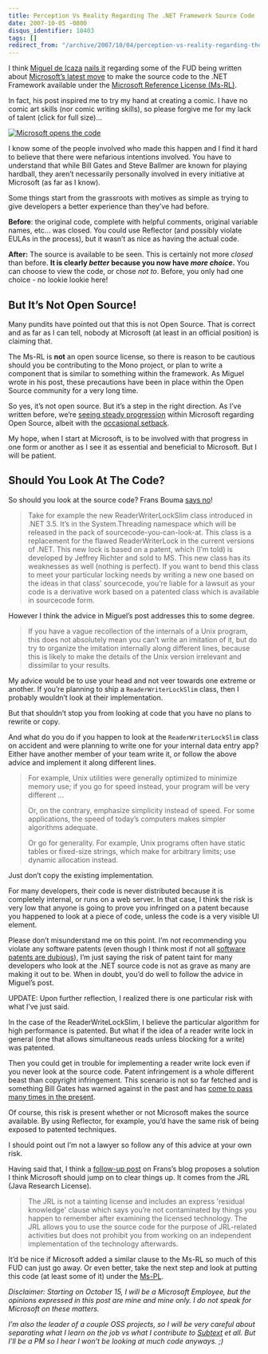 ```yaml
---
title: Perception Vs Reality Regarding The .NET Framework Source Code
date: 2007-10-05 -0800
disqus_identifier: 18403
tags: []
redirect_from: "/archive/2007/10/04/perception-vs-reality-regarding-the-.net-framework-source-code.aspx/"
---
```


I think [Miguel de Icaza](http://tirania.org/blog/ "Miguel de Icaza")
[nails
it](http://tirania.org/blog/archive/2007/Oct-05-2.html "A Journey Into the Dumbo-o-Sphere")
regarding some of the FUD being written about [Microsoft’s latest
move](http://weblogs.asp.net/scottgu/archive/2007/10/03/releasing-the-source-code-for-the-net-framework-libraries.aspx "Releasing the Source Code for the .NET Framework Libraries")
to make the source code to the .NET Framework available under the
[Microsoft Reference License
(Ms-RL)](http://www.microsoft.com/resources/sharedsource/licensingbasics/referencelicense.mspx "Ms-RL").

In fact, his post inspired me to try my hand at creating a comic. I have
no comic art skills (nor comic writing skills), so please forgive me for
my lack of talent (click for full size)...

[![Microsoft opens the
code](https://haacked.com/images/haacked_com/WindowsLiveWriter/PerceptionVsReali.NETFrameworkSourceCode_13213/Microsoft%20opens%20the%20code_thumb_2.png)](https://haacked.com/images/Microsoft-opens-the-code.png "Reality vs Perception")

I know some of the people involved who made this happen and I find it
hard to believe that there were nefarious intentions involved. You have
to understand that while Bill Gates and Steve Ballmer are known for
playing hardball, they aren’t necessarily personally involved in every
initiative at Microsoft (as far as I know).

Some things start from the grassroots with motives as simple as trying
to give developers a better experience than they’ve had before.

**Before**: the original code, complete with helpful comments, original
variable names, etc... was closed. You could use Reflector (and possibly
violate EULAs in the process), but it wasn’t as nice as having the
actual code.

**After:** The source is available to be seen. This is certainly not
more *closed* than before. **It is clearly *better* because you now have
*more choice*.** You can choose to view the code, or chose *not to*.
Before, you only had one choice - no lookie lookie here!

But It’s Not Open Source!
-------------------------

Many pundits have pointed out that this is not Open Source. That is
correct and as far as I can tell, nobody at Microsoft (at least in an
official position) is claiming that.

The Ms-RL is **not** an open source license, so there is reason to be
cautious should you be contributing to the Mono project, or plan to
write a component that is similar to something within the framework. As
Miguel wrote in his post, these precautions have been in place within
the Open Source community for a very long time.

So yes, it’s not open source. But it’s a step in the right direction. As
I’ve written before, we’re [seeing steady
progression](https://haacked.com/archive/2007/07/26/microsoft-and-open-source.aspx "Microsoft and Open Source")
within Microsoft regarding Open Source, albeit with the [occasional
setback](https://haacked.com/archive/2007/05/13/is-fighting-open-source-with-patents-a-smart-move-by.aspx "Is Fighting Open Source with Patents a Smart Move By Microsoft?").

My hope, when I start at Microsoft, is to be involved with that progress
in one form or another as I see it as essential and beneficial to
Microsoft. But I will be patient.

Should You Look At The Code?
----------------------------

So should you look at the source code? Frans Bouma [says
no](http://weblogs.asp.net/fbouma/archive/2007/10/04/don-t-look-at-the-sourcecode-of-net-licensed-under-the-reference-license.aspx "Don’t look at the sourcecode of .NET licensed under the 'Reference License'")!

> Take for example the new ReaderWriterLockSlim class introduced in .NET
> 3.5. It’s in the System.Threading namespace which will be released in
> the pack of sourcecode-you-can-look-at. This class is a replacement
> for the flawed ReaderWriterLock in the current versions of .NET. This
> new lock is based on a patent, which (I’m told) is developed by
> Jeffrey Richter and sold to MS. This new class has its weaknesses as
> well (nothing is perfect). If you want to bend this class to meet your
> particular locking needs by writing a new one based on the ideas in
> that class' sourcecode, you’re liable for a lawsuit as your code is a
> derivative work based on a patented class which is available in
> sourcecode form.

However I think the advice in Miguel’s post addresses this to some
degree.

> If you have a vague recollection of the internals of a Unix program,
> this does not absolutely mean you can’t write an imitation of it, but
> do try to organize the imitation internally along different lines,
> because this is likely to make the details of the Unix version
> irrelevant and dissimilar to your results.

My advice would be to use your head and not veer towards one extreme or
another. If you’re planning to ship a `ReaderWriterLockSlim` class, then
I probably wouldn’t look at their implementation.

But that shouldn’t stop you from looking at code that you have no plans
to rewrite or copy.

And what do you do if you happen to look at the `ReaderWriterLockSlim`
class on accident and were planning to write one for your internal data
entry app? Either have another member of your team write it, or follow
the above advice and implement it along different lines.

> For example, Unix utilities were generally optimized to minimize
> memory use; if you go for speed instead, your program will be very
> different ...
>
> Or, on the contrary, emphasize simplicity instead of speed. For some
> applications, the speed of today’s computers makes simpler algorithms
> adequate.
>
> Or go for generality. For example, Unix programs often have static
> tables or fixed-size strings, which make for arbitrary limits; use
> dynamic allocation instead.

Just don’t copy the existing implementation.

For many developers, their code is never distributed because it is
completely internal, or runs on a web server. In that case, I think the
risk is very low that anyone is going to prove you infringed on a patent
because you happened to look at a piece of code, unless the code is a
very visible UI element.

Please don’t misunderstand me on this point. I’m not recommending you
violate any software patents (even though I think most if not all
[software patents are
dubious](http://www.codinghorror.com/blog/archives/000902.html "The Coming Software Patent Apocalypse")),
I’m just saying the risk of patent taint for many developers who look at
the .NET source code is not as grave as many are making it out to be.
When in doubt, you’d do well to follow the advice in Miguel’s post.

UPDATE: Upon further reflection, I realized there is one particular risk
with what I’ve just said.

In the case of the ReaderWriteLockSlim, I believe the particular
algorithm for high performance is patented. But what if the idea of a
reader write lock in general (one that allows simultaneous reads unless
blocking for a write) was patented.

Then you could get in trouble for implementing a reader write lock even
if you never look at the source code. Patent infringement is a whole
different beast than copyright infringement. This scenario is not so far
fetched and is something Bill Gates has warned against in the past and
has [come to pass many times in the
present](http://www.nytimes.com/2007/06/09/opinion/09lee.html?ex=1339041600&en=a2f3d8f1f3cfcb61&ei=5090&partner=rssuserland&emc=rss "A Patent Lie").

Of course, this risk is present whether or not Microsoft makes the
source available. By using Reflector, for example, you’d have the same
risk of being exposed to patented techniques.

I should point out I’m not a lawyer so follow any of this advice at your
own risk.

Having said that, I think a [follow-up
post](http://weblogs.asp.net/fbouma/archive/2007/10/05/more-on-the-net-sourcecode-and-its-reference-license.aspx "More on the .NET sourcecode and its 'Reference License'")
on Frans’s blog proposes a solution I think Microsoft should jump on to
clear things up. It comes from the JRL (Java Research License).

> The JRL is not a tainting license and includes an express 'residual
> knowledge' clause which says you’re not contaminated by things you
> happen to remember after examining the licensed technology. The JRL
> allows you to use the source code for the purpose of JRL-related
> activities but does not prohibit you from working on an independent
> implementation of the technology afterwards.

It’d be nice if Microsoft added a similar clause to the Ms-RL so much of
this FUD can just go away. Or even better, take the next step and look
at putting this code (at least some of it) under the
[Ms-PL](http://www.microsoft.com/resources/sharedsource/licensingbasics/permissivelicense.mspx "Microsoft Permissive License").

*Disclaimer: Starting on October 15, I will be a Microsoft Employee, but
the opinions expressed in this post are mine and mine only. I do not
speak for Microsoft on these matters.*

*I’m also the leader of a couple OSS projects, so I will be very careful
about separating what I learn on the job vs what I contribute to
[Subtext](http://subtextproject.com/ "Subtext Project Website") et all.
But I’ll be a PM so I hear I won’t be looking at much code anyways. ;)*

